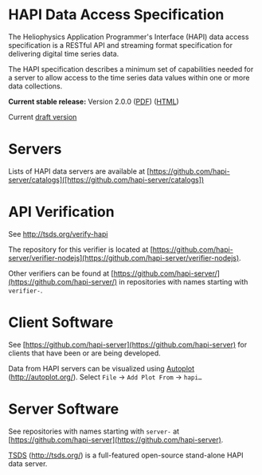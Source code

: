 HAPI Data Access Specification
==============================

The Heliophysics Application Programmer's Interface (HAPI) data access specification is a RESTful API and streaming format specification for delivering digital time series data.

The HAPI specification describes a minimum set of capabilities needed for a server to allow access to the time series data values within one or more data collections.

**Current stable release:** Version 2.0.0
([PDF](https://github.com/hapi-server/data-specification/raw/master/hapi-2.0.0/HAPI-data-access-spec-2.0.0.pdf)) ([HTML](https://github.com/hapi-server/data-specification/blob/master/hapi-2.0.0/HAPI-data-access-spec-2.0.0.md))

Current [draft version](https://github.com/hapi-server/data-specification/blob/master/hapi-dev/HAPI-data-access-spec-dev.md)

Servers
===============

Lists of HAPI data servers are available at [https://github.com/hapi-server/catalogs]([https://github.com/hapi-server/catalogs])

API Verification
================

See http://tsds.org/verify-hapi

The repository for this verifier is located at [https://github.com/hapi-server/verifier-nodejs](https://github.com/hapi-server/verifier-nodejs).

Other verifiers can be found at [https://github.com/hapi-server/](https://github.com/hapi-server/) in repositories with names starting with `verifier-`.

Client Software
===============

See [https://github.com/hapi-server](https://github.com/hapi-server) for clients that have been or are being developed.

Data from HAPI servers can be visualized using [Autoplot](http://autoplot.org/) (<http://autoplot.org/>).  Select `File` -\> `Add Plot From` -\> `hapi…`

Server Software
===============

See repositories with names starting with `server-` at [https://github.com/hapi-server](https://github.com/hapi-server).

[TSDS](http://tsds.org/) (<http://tsds.org/>) is a full-featured open-source stand-alone HAPI data server.
